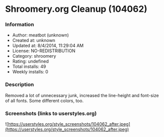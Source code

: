 # Shroomery.org Cleanup (104062)

### Information
- Author: meatbot (unknown)
- Created at: unknown
- Updated at: 8/4/2014, 11:29:04 AM
- License: NO-REDISTRIBUTION
- Category: shroomery
- Rating: undefined
- Total installs: 49
- Weekly installs: 0


### Description
Removed a lot of unnecessary junk, increased the line-height and font-size of all fonts. Some different colors, too.


### Screenshots (links to userstyles.org)
![https://userstyles.org/style_screenshots/104062_after.jpeg](https://userstyles.org/style_screenshots/104062_after.jpeg)



